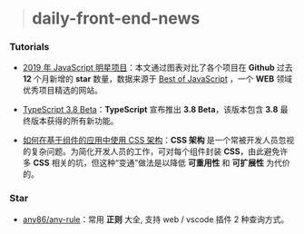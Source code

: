 > # daily-front-end-news

### Tutorials

- [2019 年 JavaScript 明星项目](https://risingstars.js.org/2019/zh)：本文通过图表对比了各个项目在 **Github** 过去 **12** 个月新增的 **star** 数量，数据来源于 [Best of JavaScript](https://bestofjs.org/) ，一个 **WEB** 领域优秀项目精选的网站。

- [TypeScript 3.8 Beta](https://devblogs.microsoft.com/typescript/announcing-typescript-3-8-beta/)：**TypeScript** 宣布推出 **3.8 Beta**，该版本包含 **3.8** 最终版本获得的所有新功能。

- [如何在基于组件的应用中使用 CSS 架构](https://www.infoq.cn/article/am7YwmZSzYpqa1b3u4Uw)：**CSS 架构** 是一个常被开发人员忽视的复杂问题。为简化开发人员的工作，可对每个组件封装 **CSS**，由此避免许多 **CSS** 相关的坑，但这种“变通”做法是以降低 **可重用性** 和 **可扩展性** 为代价的。

### Star

- [any86/any-rule](https://github.com/any86/any-rule)：常用 **正则** 大全, 支持 web / vscode 插件 2 种查询方式。
